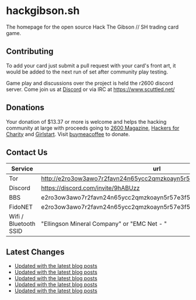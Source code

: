 # hackgibson.sh
The homepage for the open source Hack The Gibson // SH trading card game.


## Contributing

To add your card just submit a pull request with your card's front art, it would be added to the next run of set after community play testing.

Game play and discussions over the project is held the r2600 discord server. Come join us at [Discord](https://discord.com/invite/9hABUzz) or via IRC at https://www.scuttled.net/


## Donations

Your donation of $13.37 or more is welcome and helps the hacking community at large with proceeds going to [2600 Magazine](https://2600.com/), [Hackers for Charity](https://hackersforcharity.org) and [Girlstart](https://girlstart.org).  Visit [buymeacoffee](https://www.buymeacoffee.com/hackgibson.sh) to donate.


## Contact Us

Service | url
-|-
Tor | http://e2ro3ow3awo7r2favn24n65ycc2qmzkoayn5r57e3f56nvjwdcgg32ad.onion
Discord | https://discord.com/invite/9hABUzz
BBS | e2ro3ow3awo7r2favn24n65ycc2qmzkoayn5r57e3f56nvjwdcgg32ad.onion:23
FidoNET | e2ro3ow3awo7r2favn24n65ycc2qmzkoayn5r57e3f56nvjwdcgg32ad.onion:24554
Wifi / Bluetooth SSID | "Ellingson Mineral Company" or "EMC Net - <fidonet address>"

## Latest Changes
<!-- BLOG-POST-LIST:START -->
- [Updated with the latest blog posts](https://github.com/DFW2600/hackgibson.sh/commit/fceefb66e6f767f3994e81f6498bc60eb7faa44c)
- [Updated with the latest blog posts](https://github.com/DFW2600/hackgibson.sh/commit/3dafa52b159f600ef322594a40acb225788594c3)
- [Updated with the latest blog posts](https://github.com/DFW2600/hackgibson.sh/commit/358a1734f718af392c85886b2cb0893a4eaef8b3)
- [Updated with the latest blog posts](https://github.com/DFW2600/hackgibson.sh/commit/2703a0dd66705ab0d08447bede7c39c9c20d6d76)
- [Updated with the latest blog posts](https://github.com/DFW2600/hackgibson.sh/commit/adf1aabce58256623c31fe4beff4ce0bfe671530)
<!-- BLOG-POST-LIST:END -->
